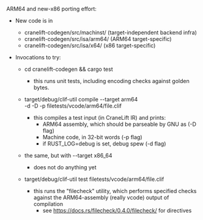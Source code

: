 ARM64 and new-x86 porting effort:

- New code is in
  - cranelift-codegen/src/machinst/ (target-independent backend infra)
  - cranelift-codegen/src/isa/arm64/ (ARM64 target-specific)
  - cranelift-codegen/src/isa/x64/ (x86 target-specific)

- Invocations to try:

  - cd cranelift-codegen && cargo test
    - this runs unit tests, including encoding checks against golden bytes.

  - target/debug/clif-util compile --target arm64 \
                           -d -D -p filetests/vcode/arm64/file.clif
    - this compiles a test input (in CraneLift IR) and prints:
      - ARM64 assembly, which should be parseable by GNU as (-D flag)
      - Machine code, in 32-bit words (-p flag)
      - if RUST_LOG=debug is set, debug spew (-d flag)

  - the same, but with --target x86_64
    - does not do anything yet

  - target/debug/clif-util test filetests/vcode/arm64/file.clif
    - this runs the "filecheck" utility, which performs specified checks
      against the ARM64-assembly (really vcode) output of compilation
      - see https://docs.rs/filecheck/0.4.0/filecheck/ for directives
